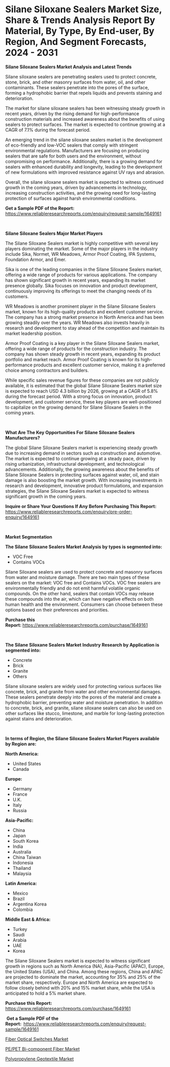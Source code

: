 <p><h1>Silane Siloxane Sealers Market Size, Share & Trends Analysis Report By Material, By Type, By End-user, By Region, And Segment Forecasts, 2024 - 2031</h1></p><p><strong>Silane Siloxane Sealers Market Analysis and Latest Trends</strong></p>
<p><p>Silane siloxane sealers are penetrating sealers used to protect concrete, stone, brick, and other masonry surfaces from water, oil, and other contaminants. These sealers penetrate into the pores of the surface, forming a hydrophobic barrier that repels liquids and prevents staining and deterioration. </p><p>The market for silane siloxane sealers has been witnessing steady growth in recent years, driven by the rising demand for high-performance construction materials and increased awareness about the benefits of using sealers to protect surfaces. The market is expected to continue growing at a CAGR of 7.1% during the forecast period.</p><p>An emerging trend in the silane siloxane sealers market is the development of eco-friendly and low-VOC sealers that comply with stringent environmental regulations. Manufacturers are focusing on producing sealers that are safe for both users and the environment, without compromising on performance. Additionally, there is a growing demand for sealers with enhanced durability and longevity, leading to the development of new formulations with improved resistance against UV rays and abrasion.</p><p>Overall, the silane siloxane sealers market is expected to witness continued growth in the coming years, driven by advancements in technology, increasing construction activities, and the growing need for long-lasting protection of surfaces against harsh environmental conditions.</p></p>
<p><strong>Get a Sample PDF of the Report:&nbsp;</strong> <a href="https://www.reliableresearchreports.com/enquiry/request-sample/1649161">https://www.reliableresearchreports.com/enquiry/request-sample/1649161</a></p>
<p>&nbsp;</p>
<p><strong>Silane Siloxane Sealers Major Market Players</strong></p>
<p><p>The Silane Siloxane Sealers market is highly competitive with several key players dominating the market. Some of the major players in the industry include Sika, Normet, WR Meadows, Armor Proof Coating, IPA Systems, Foundation Armor, and Emer.</p><p>Sika is one of the leading companies in the Silane Siloxane Sealers market, offering a wide range of products for various applications. The company has shown significant growth in recent years, expanding its market presence globally. Sika focuses on innovation and product development, continuously improving its offerings to meet the changing needs of its customers.</p><p>WR Meadows is another prominent player in the Silane Siloxane Sealers market, known for its high-quality products and excellent customer service. The company has a strong market presence in North America and has been growing steadily over the years. WR Meadows also invests heavily in research and development to stay ahead of the competition and maintain its market leadership position.</p><p>Armor Proof Coating is a key player in the Silane Siloxane Sealers market, offering a wide range of products for the construction industry. The company has shown steady growth in recent years, expanding its product portfolio and market reach. Armor Proof Coating is known for its high-performance products and excellent customer service, making it a preferred choice among contractors and builders.</p><p>While specific sales revenue figures for these companies are not publicly available, it is estimated that the global Silane Siloxane Sealers market size is expected to reach USD 4.3 billion by 2026, growing at a CAGR of 5.8% during the forecast period. With a strong focus on innovation, product development, and customer service, these key players are well-positioned to capitalize on the growing demand for Silane Siloxane Sealers in the coming years.</p></p>
<p>&nbsp;</p>
<p><strong>What Are The Key Opportunities For Silane Siloxane Sealers Manufacturers?</strong></p>
<p><p>The global Silane Siloxane Sealers market is experiencing steady growth due to increasing demand in sectors such as construction and automotive. The market is expected to continue growing at a steady pace, driven by rising urbanization, infrastructural development, and technological advancements. Additionally, the growing awareness about the benefits of Silane Siloxane Sealers in protecting surfaces against water, oil, and stain damage is also boosting the market growth. With increasing investments in research and development, innovative product formulations, and expansion strategies, the Silane Siloxane Sealers market is expected to witness significant growth in the coming years.</p></p>
<p><strong>Inquire or Share Your Questions If Any Before Purchasing This Report:</strong> <a href="https://www.reliableresearchreports.com/enquiry/pre-order-enquiry/1649161">https://www.reliableresearchreports.com/enquiry/pre-order-enquiry/1649161</a></p>
<p>&nbsp;</p>
<p><strong>Market Segmentation</strong></p>
<p><strong>The Silane Siloxane Sealers Market Analysis by types is segmented into:</strong></p>
<p><ul><li>VOC Free</li><li>Contains VOCs</li></ul></p>
<p><p>Silane Siloxane sealers are used to protect concrete and masonry surfaces from water and moisture damage. There are two main types of these sealers on the market: VOC free and Contains VOCs. VOC free sealers are environmentally friendly and do not emit harmful volatile organic compounds. On the other hand, sealers that contain VOCs may release these compounds into the air, which can have negative effects on both human health and the environment. Consumers can choose between these options based on their preferences and priorities.</p></p>
<p><strong>Purchase this Report:&nbsp;</strong><a href="https://www.reliableresearchreports.com/purchase/1649161">https://www.reliableresearchreports.com/purchase/1649161</a></p>
<p>&nbsp;</p>
<p><strong>The Silane Siloxane Sealers Market Industry Research by Application is segmented into:</strong></p>
<p><ul><li>Concrete</li><li>Brick</li><li>Granite</li><li>Others</li></ul></p>
<p><p>Silane siloxane sealers are widely used for protecting various surfaces like concrete, brick, and granite from water and other environmental damages. These sealers penetrate deeply into the pores of the material and create a hydrophobic barrier, preventing water and moisture penetration. In addition to concrete, brick, and granite, silane siloxane sealers can also be used on other surfaces like stucco, limestone, and marble for long-lasting protection against stains and deterioration.</p></p>
<p>&nbsp;</p>
<p><strong>In terms of Region, the Silane Siloxane Sealers Market Players available by Region are:</strong></p>
<p>
    <p> <strong> North America: </strong>
        <ul>
            <li>United States</li>
            <li>Canada</li>
        </ul>
        </p> 
    <p> <strong> Europe: </strong>
        <ul>
            <li>Germany</li>
            <li>France</li>
            <li>U.K.</li>
            <li>Italy</li>
            <li>Russia</li>
        </ul>
        </p> 
    <p> <strong> Asia-Pacific: </strong>
        <ul>
            <li>China</li>
            <li>Japan</li>
            <li>South Korea</li>
            <li>India</li>
            <li>Australia</li>
            <li>China Taiwan</li>
            <li>Indonesia</li>
            <li>Thailand</li>
            <li>Malaysia</li>
        </ul>
        </p> 
    <p> <strong> Latin America: </strong>
        <ul>
            <li>Mexico</li>
            <li>Brazil</li>
            <li>Argentina Korea</li>
            <li>Colombia</li>
        </ul>
        </p> 
    <p> <strong> Middle East & Africa: </strong>
        <ul>
            <li>Turkey</li>
            <li>Saudi</li>
            <li>Arabia</li>
            <li>UAE</li>
            <li>Korea</li>
        </ul>
    </p>
    </p>
<p><p>The Silane Siloxane Sealers market is expected to witness significant growth in regions such as North America (NA), Asia-Pacific (APAC), Europe, the United States (USA), and China. Among these regions, China and APAC are projected to dominate the market, accounting for 35% and 25% of the market share, respectively. Europe and North America are expected to follow closely behind with 20% and 15% market share, while the USA is anticipated to hold a 5% market share.</p></p>
<p><strong>Purchase this Report: </strong><a href="https://www.reliableresearchreports.com/purchase/1649161">https://www.reliableresearchreports.com/purchase/1649161</a></p>
<p>&nbsp;<strong>Get a Sample PDF of the Report:&nbsp;&nbsp;</strong><a href="https://www.reliableresearchreports.com/enquiry/request-sample/1649161">https://www.reliableresearchreports.com/enquiry/request-sample/1649161</a></p>
<p><strong></strong></p>
<p><p><a href="https://view.publitas.com/reportprime-1/fiber-optical-switches-market-size-reflecting-a-forecast-till-2030-market-by-type-by-application-and-by-geography/">Fiber Optical Switches Market</a></p><p><a href="https://view.publitas.com/reportprime-1/pe-pet-bi-component-fiber-market-size-market-trends-and-growth-outlook-forecasted-for-period-from-2023-to-2030/">PE/PET Bi-component Fiber Market</a></p><p><a href="https://view.publitas.com/reportprime-1/polypropylene-geotextile-market-size-market-trends-and-growth-outlook-forecasted-for-period-from-2023-to-2030/">Polypropylene Geotextile Market</a></p></p>